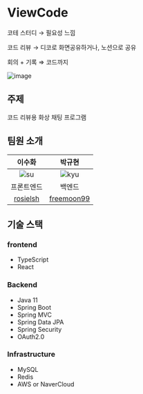 # ViewCode
코테 스터디 → 필요성 느낌

코드 리뷰 → 디코로 화면공유하거나, 노션으로 공유

회의 + 기록 ⇒ 코드까지

![image](https://github.com/rosielsh/view-code/assets/102667851/1a40ff89-7680-438f-b9b0-e6a165525304)

## 주제
코드 리뷰용 화상 채팅 프로그램

## 팀원 소개
| 이수화 | 박규현 |
|:------:|:------:|
| ![su] | ![kyu]|
| 프론트엔드 | 백엔드 |
| [rosielsh](https://github.com/rosielsh) | [freemoon99](https://github.com/freemoon99) |

## 기술 스택
### frontend
- TypeScript
- React

### Backend
- Java 11
- Spring Boot
- Spring MVC
- Spring Data JPA
- Spring Security
- OAuth2.0

### Infrastructure
- MySQL
- Redis
- AWS or NaverCloud


<!-- Icon Refernces -->
[su]: https://github.com/rosielsh/view-code/assets/102667851/ab9fece5-d1f5-402b-89b5-b6f252103691
[kyu]: https://user-images.githubusercontent.com/102667851/230325642-ba742aed-6f63-469c-bfb6-b5aefcf2d967.png


